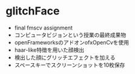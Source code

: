 # glitchFace
 - final fmscv assignment
 - コンピュータビジョンという授業の最終成果物
 - openFrameworksのアドオンofxOpenCvを使用
 - haar-like特徴を用いた顔検出
 - 検出した顔にグリッチエフェクトを加える
 - スペースキーでスクリーンショットを10枚保存
